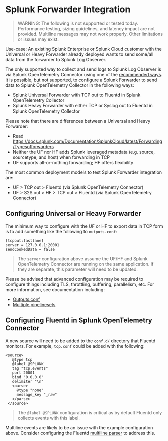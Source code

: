 # Splunk Forwarder Integration

> WARNING: The following is not supported or tested today. Performance testing,
> sizing guidelines, and latency impact are not provided. Multiline messages
> may not work properly. Other limitations or issues may exist.

Use-case: An existing Splunk Enterprise or Splunk Cloud customer with the
Universal or Heavy Forwarder already deployed wants to send some/all data
from the forwarder to Splunk Log Observer.

The only supported way to collect and send logs to Splunk Log Observer is via
Splunk OpenTelemetry Connector using one of the [recommended
ways](../#getting-started). It is possible, but not supported, to configure a
Splunk Forwarder to send data to Splunk OpenTelemetry Collector in the
following ways:

- Splunk Universal Forwarder with TCP out to Fluentd in Splunk OpenTelemetry
  Collector
- Splunk Heavy Forwarder with either TCP or Syslog out to Fluentd in Splunk
  OpenTelemetry Collector

Please note that there are differences between a Universal and Heavy Forwarder:

- Read
  https://docs.splunk.com/Documentation/SplunkCloud/latest/Forwarding/Typesofforwarders
- Neither the UF nor HF adds Splunk leveraged metadata (e.g. source,
  sourcetype, and host) when forwarding in TCP
- UF supports all-or-nothing forwarding; HF offers flexibility

The most common deployment models to test Splunk Forwarder integration are:

- UF > TCP out > Fluentd (via Splunk OpenTelemetry Connector)
- UF > S2S out > HF > TCP out > Fluentd (via Splunk OpenTelemetry Connector)

## Configuring Universal or Heavy Forwarder

The minimum way to configure with the UF or HF to export data in TCP form is to
add something like the following to `outputs.conf`:

```
[tcpout:fastlane]
server = 127.0.0.1:20001
sendCookedData = false
```

> The `server` configuration above assume the UF/HF and Splunk OpenTelemetry
> Connector are running on the same application. If they are separate, this
> parameter will need to be updated.

Please be advised that advanced configuration may be required to configure
things including TLS, throttling, buffering, parallelism, etc. For more
information, see documentation including:

- [Outputs.conf](https://docs.splunk.com/Documentation/Splunk/8.1.2/Admin/Outputsconf)
- [Multiple pipelinesets](https://docs.splunk.com/Documentation/Forwarder/8.1.2/Forwarder/Configureaforwardertohandlemultiplepipelinesets)

## Configuring Fluentd in Splunk OpenTelemetry Connector

A new source will need to be added to the `conf.d/` directory that Fluentd
monitors. For example, `tcp.conf` could be added with the following:

```
<source>
   @type tcp
   @label @SPLUNK
   tag "tcp.events"
   port 20001
   bind "0.0.0.0"
   delimiter "\n"
   <parse>
     @type "none"
     message_key "_raw"
   </parse>
 </source>
```

> The `@label @SPLUNK` configuration is critical as by default Fluentd only
> collects events with this label.

Multiline events are likely to be an issue with the example configuration
above. Consider configuring the Fluentd [multiline
parser](https://docs.fluentd.org/parser/multiline) to address this.
